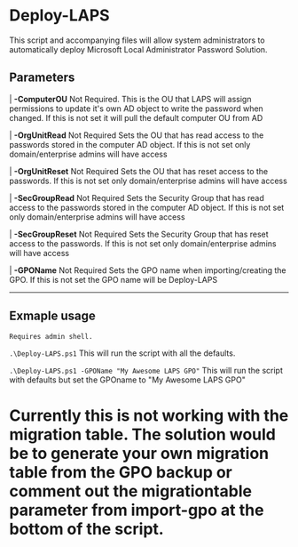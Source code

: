 Deploy-LAPS
=================

This script and accompanying files will allow system administrators to automatically deploy Microsoft Local Administrator Password Solution.



 Parameters
 -------------- 
 |	**-ComputerOU**
  	Not Required.
  	This is the OU that LAPS will assign permissions to update it's own AD object to write the password when changed.
  	If this is not set it will pull the default computer OU from AD
  
|	**-OrgUnitRead**
  	Not Required
  	Sets the OU that has read access to the passwords stored in the computer AD object.
  	If this is not set only domain/enterprise admins will have access
  
|	**-OrgUnitReset**
  	Not Required
  	Sets the OU that has reset access to the passwords.
  	If this is not set only domain/enterprise admins will have access
  
| 	**-SecGroupRead**
  	Not Required
  	Sets the Security Group that has read access to the passwords stored in the computer AD object.
  	If this is not set only domain/enterprise admins will have access
  
| 	**-SecGroupReset**
  	Not Required
  	Sets the Security Group that has reset access to the passwords.
  	If this is not set only domain/enterprise admins will have access
  
| 	**-GPOName**
  	Not Required
  	Sets the GPO name when importing/creating the GPO.
  	If this is not set the GPO name will be Deploy-LAPS
  
-------------------

Exmaple usage
-------------- 
    Requires admin shell.
  `.\Deploy-LAPS.ps1`
        This will run the script with all the defaults.
    
  `.\Deploy-LAPS.ps1 -GPOName "My Awesome LAPS GPO"`
  	    This will run the script with defaults but set the GPOname to "My Awesome LAPS GPO"
   
  # Currently this is not working with the migration table. The solution would be to generate your own migration table from the GPO backup or comment out the migrationtable parameter from import-gpo at the bottom of the script.
   
